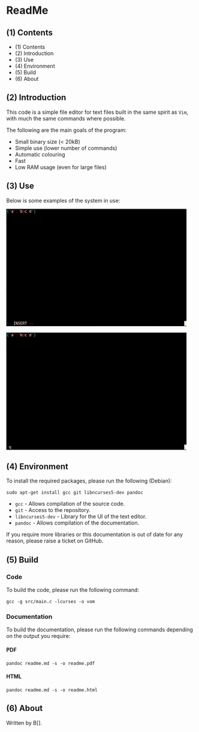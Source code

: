 # ReadMe

## (1) Contents

  * (1) Contents
  * (2) Introduction
  * (3) Use
  * (4) Environment
  * (5) Build
  * (6) About

## (2) Introduction

This code is a simple file editor for text files built in the same spirit as
`Vim`, with much the same commands where possible.

The following are the main goals of the program:

  * Small binary size (< 20kB)
  * Simple use (lower number of commands)
  * Automatic colouring
  * Fast
  * Low RAM usage (even for large files)

## (3) Use

Below is some examples of the system in use:

![Insert Mode](img/mode-ins.png)

![Command Mode](img/mode-cmd.png)

## (4) Environment

To install the required packages, please run the following (Debian):

    sudo apt-get install gcc git libncurses5-dev pandoc

  * `gcc`             - Allows compilation of the source code.
  * `git`             - Access to the repository.
  * `libncurses5-dev` - Library for the UI of the text editor.
  * `pandoc`          - Allows compilation of the documentation.

If you require more libraries or this documentation is out of date for any
reason, please raise a ticket on GitHub.

## (5) Build

### Code

To build the code, please run the following command:

    gcc -g src/main.c -lcurses -o vom

### Documentation

To build the documentation, please run the following commands depending on the
output you require:

#### PDF

    pandoc readme.md -s -o readme.pdf

#### HTML

    pandoc readme.md -s -o readme.html

## (6) About

Written by B[].
